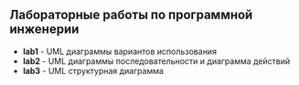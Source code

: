 ## Лабораторные работы по программной инженерии
- **lab1** - UML диаграммы вариантов использования 
- **lab2** - UML диаграммы последовательности и диаграмма действий
- **lab3** - UML структурная диаграмма 
